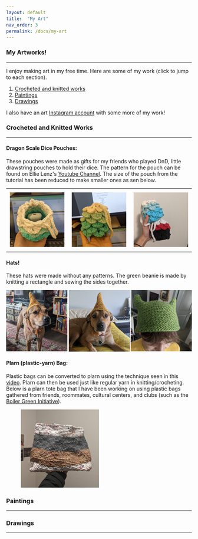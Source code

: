 ```yaml
---
layout: default
title:  "My Art"
nav_order: 3
permalink: /docs/my-art
---
```

### My Artworks!
---------------------------------------------------------------
I enjoy making art in my free time. Here are some of my work (click to jump to each section).  
1. [Crocheted and knitted works](#crochet) 
2. [Paintings](#paintings)
3. [Drawings](#drawings)   

I also have an art <a href="https://www.instagram.com/vovonart/" target="_blank">Instagram account</a> with some more of my work!

### Crocheted and Knitted Works   <a class="anchor" id="crochet"></a>
----------------------------------------------------------------------------------
#### Dragon Scale Dice Pouches: 
These pouches were made as gifts for my friends who played DnD, little drawstring pouches to hold their dice. 
The pattern for the pouch can be found on Ellie Lenz's <a href="https://www.youtube.com/watch?v=0T7WT2OMUXo" target="_blank">Youtube Channel</a>. The size of the pouch from the tutorial has been reduced to make smaller ones as sen below. 
<div id="image-table">
    <table>
	    <tr>
    	    <td style="padding:10px">
        	    <img src="/assets/img/my-art/crochet/dragon_pouch.jpg" width="220"/>
      	    </td>
            <td style="padding:10px">
            	<img src="/assets/img/my-art/crochet/dragon_pouch3.jpg" width="220"/>
            </td>
            <td style="padding:10px">
            	<img src="/assets/img/my-art/crochet/dragon_pouch2.jpg" width="220"/>
            </td>
        </tr>
    </table>
</div>

#### Hats!
These hats were made without any patterns. The green beanie is made by knitting a rectangle and sewing the sides together. 

<div style="display:flex">
     <div style="flex:1;padding-right:2px;">
          <img src="/assets/img/my-art/crochet/iggy_hat.jpg" width="220"/>
     </div>
     <div style="flex:1;padding-left:2px;">
          <img src="/assets/img/my-art/crochet/iggy_hat2.jpg" width="220"/>
     </div>
     <div style="flex:1;padding-left:2px;">
          <img src="/assets/img/my-art/crochet/knitted_hat.jpg" width="220"/>
     </div>
</div>

#### Plarn (plastic-yarn) Bag: 
Plastic bags can be converted to plarn using the technique seen in this <a href="https://www.youtube.com/watch?v=gQwTcizA7Oo" target="_blank">video</a>. Plarn can then be used just like regular yarn in knitting/crocheting. Below is a plarn tote bag that I have been working on using plastic bags gathered from friends, roommates, cultural centers, and clubs (such as the <a href="https://www.instagram.com/bgi_purdue/" target="_blank">Boiler Green Initiative</a>). 

<figure>
<img src="/assets/img/my-art/crochet/plarn_bag.jpg" alt="Trulli" style="width:50%">
</figure>




### Paintings   <a class="anchor" id="paintings"></a>
--------------------------------------------------------------------------



### Drawings   <a class="anchor" id="drawings"></a>
--------------------------------------------------------------------------
